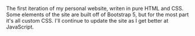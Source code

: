 The first iteration of my personal website, writen in pure HTML and CSS. Some elements of the site are built off of Bootstrap 5, but for the most part it's all custom CSS. I'll continue to update the site as I get better at JavaScript.

